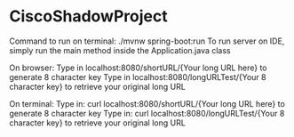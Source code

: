 # CiscoShadowProject

Command to run on terminal: ./mvnw spring-boot:run
To run server on IDE, simply run the main method inside the Application.java class

On browser: 
Type in localhost:8080/shortURL/{Your long URL here} to generate 8 character key
Type in localhost:8080/longURLTest/{Your 8 character key} to retrieve your original long URL

On terminal: 
Type in: curl localhost:8080/shortURL/{Your long URL here} to generate 8 character key
Type in: curl localhost:8080/longURLTest/{Your 8 character key} to retrieve your original long URL
